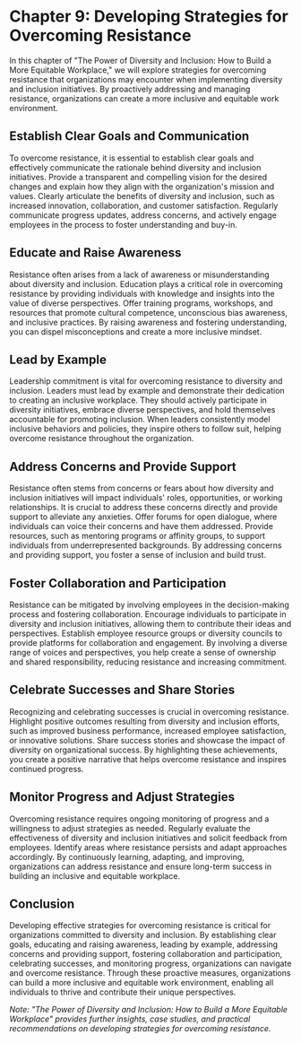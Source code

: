 Chapter 9: Developing Strategies for Overcoming Resistance
==========================================================

In this chapter of "The Power of Diversity and Inclusion: How to Build a More Equitable Workplace," we will explore strategies for overcoming resistance that organizations may encounter when implementing diversity and inclusion initiatives. By proactively addressing and managing resistance, organizations can create a more inclusive and equitable work environment.

Establish Clear Goals and Communication
---------------------------------------

To overcome resistance, it is essential to establish clear goals and effectively communicate the rationale behind diversity and inclusion initiatives. Provide a transparent and compelling vision for the desired changes and explain how they align with the organization's mission and values. Clearly articulate the benefits of diversity and inclusion, such as increased innovation, collaboration, and customer satisfaction. Regularly communicate progress updates, address concerns, and actively engage employees in the process to foster understanding and buy-in.

Educate and Raise Awareness
---------------------------

Resistance often arises from a lack of awareness or misunderstanding about diversity and inclusion. Education plays a critical role in overcoming resistance by providing individuals with knowledge and insights into the value of diverse perspectives. Offer training programs, workshops, and resources that promote cultural competence, unconscious bias awareness, and inclusive practices. By raising awareness and fostering understanding, you can dispel misconceptions and create a more inclusive mindset.

Lead by Example
---------------

Leadership commitment is vital for overcoming resistance to diversity and inclusion. Leaders must lead by example and demonstrate their dedication to creating an inclusive workplace. They should actively participate in diversity initiatives, embrace diverse perspectives, and hold themselves accountable for promoting inclusion. When leaders consistently model inclusive behaviors and policies, they inspire others to follow suit, helping overcome resistance throughout the organization.

Address Concerns and Provide Support
------------------------------------

Resistance often stems from concerns or fears about how diversity and inclusion initiatives will impact individuals' roles, opportunities, or working relationships. It is crucial to address these concerns directly and provide support to alleviate any anxieties. Offer forums for open dialogue, where individuals can voice their concerns and have them addressed. Provide resources, such as mentoring programs or affinity groups, to support individuals from underrepresented backgrounds. By addressing concerns and providing support, you foster a sense of inclusion and build trust.

Foster Collaboration and Participation
--------------------------------------

Resistance can be mitigated by involving employees in the decision-making process and fostering collaboration. Encourage individuals to participate in diversity and inclusion initiatives, allowing them to contribute their ideas and perspectives. Establish employee resource groups or diversity councils to provide platforms for collaboration and engagement. By involving a diverse range of voices and perspectives, you help create a sense of ownership and shared responsibility, reducing resistance and increasing commitment.

Celebrate Successes and Share Stories
-------------------------------------

Recognizing and celebrating successes is crucial in overcoming resistance. Highlight positive outcomes resulting from diversity and inclusion efforts, such as improved business performance, increased employee satisfaction, or innovative solutions. Share success stories and showcase the impact of diversity on organizational success. By highlighting these achievements, you create a positive narrative that helps overcome resistance and inspires continued progress.

Monitor Progress and Adjust Strategies
--------------------------------------

Overcoming resistance requires ongoing monitoring of progress and a willingness to adjust strategies as needed. Regularly evaluate the effectiveness of diversity and inclusion initiatives and solicit feedback from employees. Identify areas where resistance persists and adapt approaches accordingly. By continuously learning, adapting, and improving, organizations can address resistance and ensure long-term success in building an inclusive and equitable workplace.

Conclusion
----------

Developing effective strategies for overcoming resistance is critical for organizations committed to diversity and inclusion. By establishing clear goals, educating and raising awareness, leading by example, addressing concerns and providing support, fostering collaboration and participation, celebrating successes, and monitoring progress, organizations can navigate and overcome resistance. Through these proactive measures, organizations can build a more inclusive and equitable work environment, enabling all individuals to thrive and contribute their unique perspectives.

*Note: "The Power of Diversity and Inclusion: How to Build a More Equitable Workplace" provides further insights, case studies, and practical recommendations on developing strategies for overcoming resistance.*
